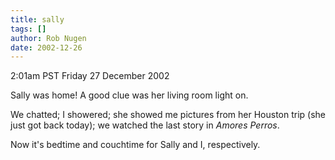 ```yaml
---
title: sally
tags: []
author: Rob Nugen
date: 2002-12-26
---
```


<p class=date>2:01am PST Friday 27 December 2002</p>

<p>Sally was home!  A good clue was her living room light on.</p>

<p>We chatted; I showered; she showed me pictures from her Houston
trip (she just got back today); we watched the last story in
<em>Amores Perros</em>.</p>

<p>Now it's bedtime and couchtime for Sally and I, respectively.</p>
